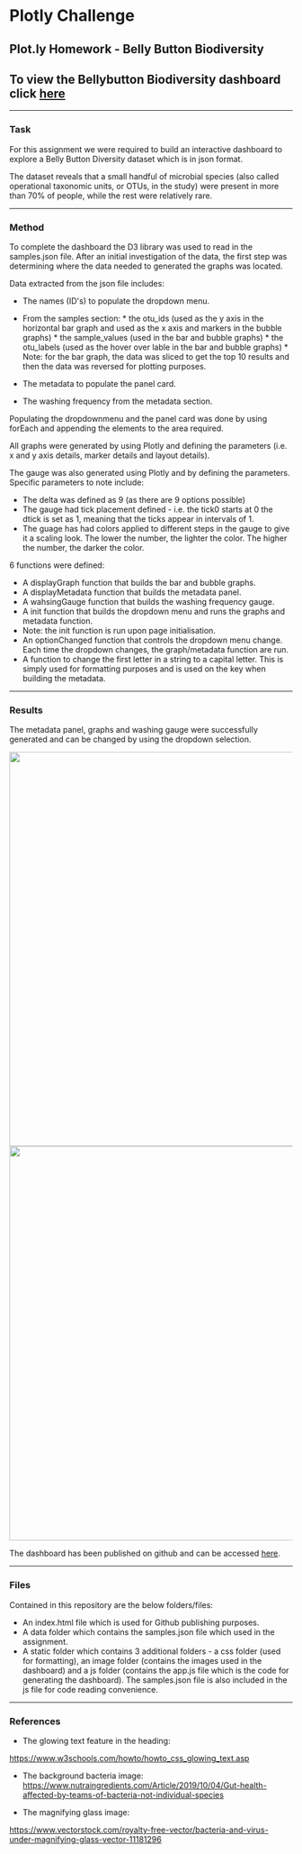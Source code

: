 # Plotly Challenge
## Plot.ly Homework - Belly Button Biodiversity
## To view the Bellybutton Biodiversity dashboard click [here](https://lp-116.github.io/plotly-challenge/)

---
### Task

For this assignment we were required to build an interactive dashboard to explore a Belly Button Diversity dataset which is in json format.

The dataset reveals that a small handful of microbial species (also called operational taxonomic units, or OTUs, in the study) were present in more than 70% of people, while the rest were relatively rare.

---
### Method

To complete the dashboard the D3 library was used to read in the samples.json file.
After an initial investigation of the data, the first step was determining where the data needed to generated the graphs was located.

Data extracted from the json file includes:
* The names (ID's) to populate the dropdown menu.
* From the samples section:
      * the otu_ids (used as the y axis in the horizontal bar graph and used as the x axis and markers in the bubble graphs)
      * the sample_values (used in the bar and bubble graphs)
      * the otu_labels (used as the hover over lable in the bar and bubble graphs)
      * Note: for the bar graph, the data was sliced to get the top 10 results and then the data was reversed for plotting purposes.
 
* The metadata to populate the panel card.
* The washing frequency from the metadata section.

Populating the dropdownmenu and the panel card was done by using forEach and appending the elements to the area required.

All graphs were generated by using Plotly and defining the parameters (i.e. x and y axis details, marker details and layout details).

The gauge was also generated using Plotly and by defining the parameters. Specific parameters to note include:
* The delta was defined as 9 (as there are 9 options possible)
* The gauge had tick placement defined - i.e. the tick0 starts at 0 the dtick is set as 1, meaning that the ticks appear in intervals of 1.
* The guage has had colors applied to different steps in the gauge to give it a scaling look. The lower the number, the lighter the color. The higher the number, the darker the color.

6 functions were defined:

* A displayGraph function that builds the bar and bubble graphs.
* A displayMetadata function that builds the metadata panel.
* A wahsingGauge function that builds the washing frequency gauge.
* A init function that builds the dropdown menu and runs the graphs and metadata function.
* Note: the init function is run upon page initialisation.
* An optionChanged function that controls the dropdown menu change. Each time the dropdown changes, the graph/metadata function are run.
* A function to change the first letter in a string to a capital letter. This is simply used for formatting purposes and is used on the key when building the metadata.


---
### Results

The metadata panel, graphs and washing gauge were successfully generated and can be changed by using the dropdown selection.

<img src="https://user-images.githubusercontent.com/82348616/130385110-a318fcf3-9759-48cd-88f6-314566220dfa.PNG" width="700">
<img src="https://user-images.githubusercontent.com/82348616/130385128-ca9de3bc-c6ed-49e6-ade7-6e4688de550a.PNG" width="700">

The dashboard has been published on github and can be accessed [here](https://lp-116.github.io/plotly-challenge/).


---
### Files
Contained in this repository are the below folders/files:

* An index.html file which is used for Github publishing purposes.
* A data folder which contains the samples.json file which used in the assignment.
* A static folder which contains 3 additional folders - a css folder (used for formatting), an image folder (contains the images used in the dashboard) and a js folder (contains the app.js file which is the code for generating the dashboard). The samples.json file is also included in the js file for code reading convenience.


---
### References

* The glowing text feature in the heading:

https://www.w3schools.com/howto/howto_css_glowing_text.asp

* The background bacteria image:
https://www.nutraingredients.com/Article/2019/10/04/Gut-health-affected-by-teams-of-bacteria-not-individual-species

* The magnifying glass image:

https://www.vectorstock.com/royalty-free-vector/bacteria-and-virus-under-magnifying-glass-vector-11181296


